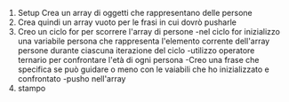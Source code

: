 1. Setup
    Crea un array di oggetti che rappresentano delle persone
2. Crea quindi un array vuoto per le frasi in cui dovrò pusharle
3. Creo un ciclo for per scorrere l'array di persone
    -nel ciclo for inizializzo una variabile persona che rappresenta l'elemento corrente dell'array persone durante ciascuna iterazione del ciclo
    -utilizzo operatore ternario per confrontare l'età di ogni persona 
    -Creo una frase che specifica se può guidare o meno con le vaiabili che ho inizializzato e confrontato
    -pusho nell'array
4. stampo